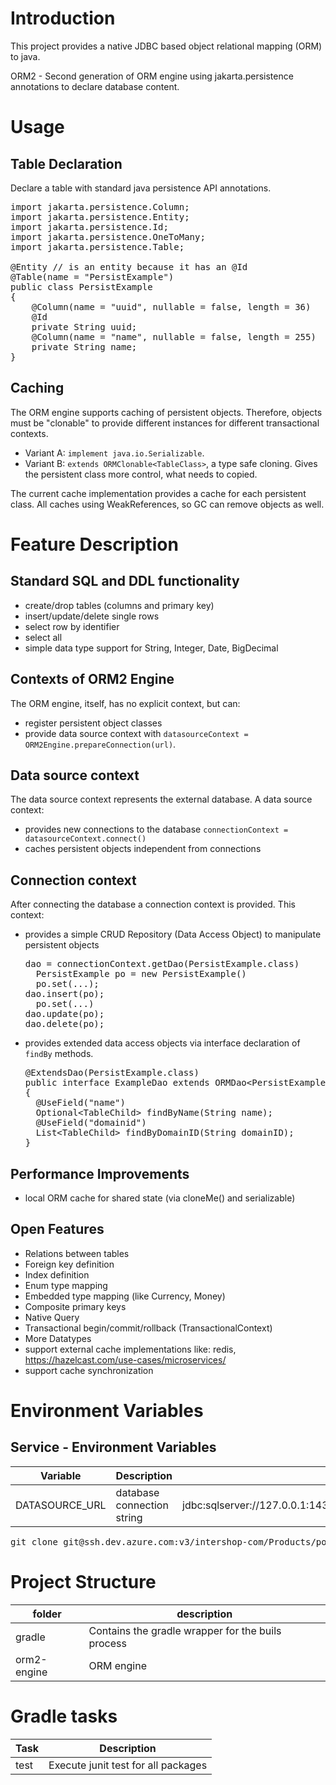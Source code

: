 # Introduction

This project provides a native JDBC based object relational mapping (ORM) to java.

ORM2 - Second generation of ORM engine using jakarta.persistence annotations to declare database content.

# Usage #

## Table Declaration

Declare a table with standard java persistence API annotations.
<pre>
import jakarta.persistence.Column;
import jakarta.persistence.Entity;
import jakarta.persistence.Id;
import jakarta.persistence.OneToMany;
import jakarta.persistence.Table;

@Entity // is an entity because it has an @Id
@Table(name = "PersistExample")
public class PersistExample
{
    @Column(name = "uuid", nullable = false, length = 36)
    @Id
    private String uuid;
    @Column(name = "name", nullable = false, length = 255)
    private String name;
}
</pre>

## Caching ##

The ORM engine supports caching of persistent objects. Therefore, objects must be "clonable" to provide different
instances for different transactional contexts.
* Variant A: `implement java.io.Serializable`.
* Variant B: `extends ORMClonable<TableClass>`, a type safe cloning. Gives the persistent class more control, what needs to copied.

The current cache implementation provides a cache for each persistent class. All caches using WeakReferences, so GC can remove objects as well.

# Feature Description #

## Standard SQL and DDL functionality ##

* create/drop tables (columns and primary key)
* insert/update/delete single rows
* select row by identifier
* select all
* simple data type support for String, Integer, Date, BigDecimal

## Contexts of ORM2 Engine ##

The ORM engine, itself, has no explicit context, but can:
* register persistent object classes
* provide data source context with `datasourceContext = ORM2Engine.prepareConnection(url)`.

## Data source context ##
The data source context represents the external database. A data source context:
* provides new connections to the database `connectionContext = datasourceContext.connect()`
* caches persistent objects independent from connections

## Connection context ##
After connecting the database a connection context is provided. This context: 
* provides a simple CRUD Repository (Data Access Object) to manipulate persistent objects 
  <pre>
  dao = connectionContext.getDao(PersistExample.class)
    PersistExample po = new PersistExample()
    po.set(...);
  dao.insert(po);
    po.set(...)
  dao.update(po);
  dao.delete(po);
  </pre>
* provides extended data access objects via interface declaration of `findBy` methods.
  <pre>
  @ExtendsDao(PersistExample.class)
  public interface ExampleDao extends ORMDao&lt;PersistExample, String>
  {
    @UseField("name")
    Optional&lt;TableChild> findByName(String name);
    @UseField("domainid")
    List&lt;TableChild> findByDomainID(String domainID);
  }
  </pre>

## Performance Improvements ##

* local ORM cache for shared state (via cloneMe() and serializable)

## Open Features ##

* Relations between tables
* Foreign key definition
* Index definition
* Enum type mapping
* Embedded type mapping (like Currency, Money)
* Composite primary keys
* Native Query
* Transactional begin/commit/rollback (TransactionalContext)
* More Datatypes
* support external cache implementations like: redis, https://hazelcast.com/use-cases/microservices/
* support cache synchronization

# Environment Variables

## Service - Environment Variables

| Variable | Description | Example    |
|----------|------------|------------|
| DATASOURCE_URL | database connection string | jdbc:sqlserver://127.0.0.1:1433;database=adb;user=auser;password=secret |

<pre>
git clone git@ssh.dev.azure.com:v3/intershop-com/Products/poc-orm2
</pre>

# Project Structure

| folder      | description                                       |
|-------------|---------------------------------------------------|
| gradle      | Contains the gradle wrapper for the buils process |
| orm2-engine | ORM engine                                        |

# Gradle tasks

| Task | Description |
|--------|------------|
| test | Execute junit test for all packages |

